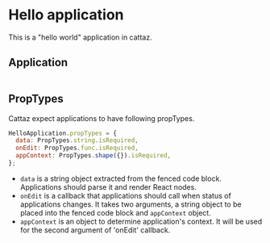 # Hello application

This is a "hello world" application in cattaz.

## Application

```hello
```

## PropTypes

Cattaz expect applications to have following propTypes.

```js
HelloApplication.propTypes = {
  data: PropTypes.string.isRequired,
  onEdit: PropTypes.func.isRequired,
  appContext: PropTypes.shape({}).isRequired,
};
```

* `data` is a string object extracted from the fenced code block. Applications should parse it and render React nodes.
* `onEdit` is a callback that applications should call when status of applications changes. It takes two arguments, a string object to be placed into the fenced code block and `appContext` object.
* `appContext` is an object to determine application's context. It will be used for the second argument of 'onEdit' callback.
